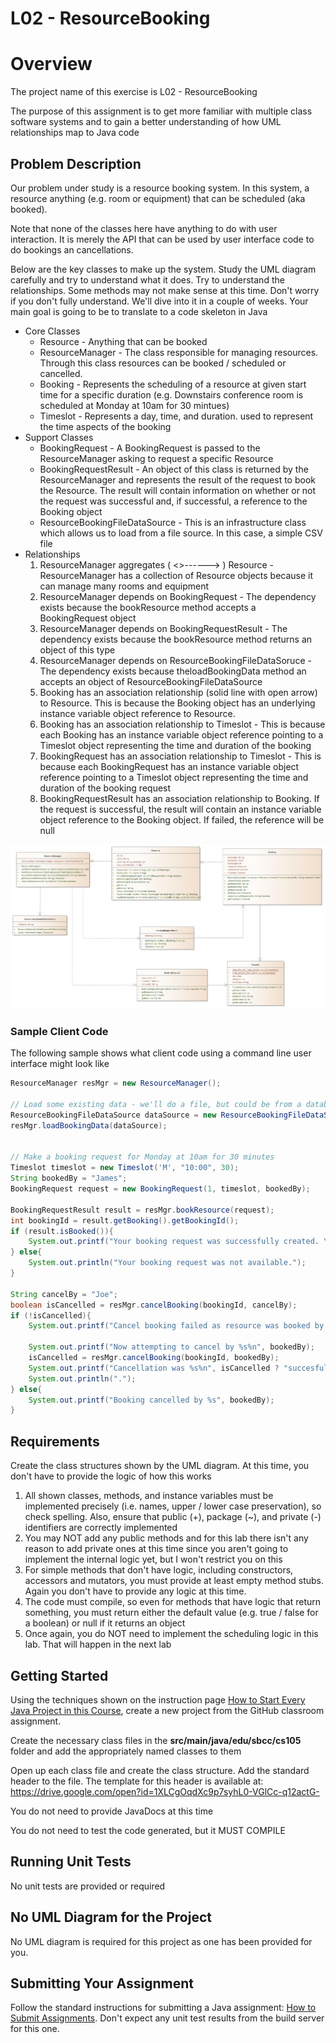 # L02 - ResourceBooking

# Overview

The project name of this exercise is L02 - ResourceBooking

The purpose of this assignment is to get more familiar with multiple class software systems and to gain a better understanding of how UML relationships map to Java code

## Problem Description

Our problem under study is a resource booking system. In this system, a resource anything (e.g. room or equipment) that can be scheduled (aka booked).  

Note that none of the classes here have anything to do with user interaction. It is merely the API that can be used by user interface code to do bookings an cancellations.

Below are the key classes to make up the system.  Study the UML diagram carefully and try to understand what it does. Try to understand the relationships. Some methods may not make sense at this time. Don't worry if you don't fully understand. We'll dive into it in  a couple of weeks.  Your main goal is going to be to translate to a code skeleton in Java

- Core Classes
  - Resource - Anything that can be booked
  - ResourceManager - The class responsible for managing resources. Through this class resources can be booked / scheduled or cancelled. 
  - Booking - Represents the scheduling of a resource at given start time for a specific duration (e.g. Downstairs conference room is scheduled at Monday at 10am for 30 mintues)
  - Timeslot - Represents a day, time, and duration. used to represent the time aspects of the booking
- Support Classes
  - BookingRequest - A BookingRequest is passed to the ResourceManager asking to request a specific Resource 
  - BookingRequestResult - An object of this class is returned by the ResourceManager and represents the result of the request to book the Resource. The result will contain information on whether or not the request was successful and, if successful, a reference to the Booking object
  - ResourceBookingFileDataSource - This is an infrastructure class which allows us to load from a file source. In this case, a simple CSV file
- Relationships
  1. ResourceManager aggregates ( <>------> ) Resource - ResourceManager has a collection of Resource objects because it can manage many rooms and equipment
  2. ResourceManager depends on BookingRequest - The dependency exists because the  bookResource method accepts a BookingRequest object
  3. ResourceManager depends on BookingRequestResult - The dependency exists because the  bookResource method returns an object of this type
  4. ResourceManager depends on ResourceBookingFileDataSoruce -  The dependency exists because theloadBookingData method an accepts an object of ResourceBookingFileDataSource 
  5. Booking has an association relationship (solid line with open arrow)  to Resource. This is because the Booking object has an underlying instance variable object reference to Resource.
  6. Booking has an association relationship to Timeslot - This is because each Booking has an instance variable object reference pointing to a Timeslot object representing the time and duration of the booking
  7. BookingRequest has an association relationship to Timeslot - This is because each BookingRequest has an instance variable object reference pointing to a Timeslot object representing the time and duration of the booking request
  8. BookingRequestResult has an association relationship to Booking. If the request is successful, the result will contain an instance variable object reference to the Booking object. If failed, the reference will be null



![Resource Booker Class Diagram](images/ResourceBooking.png)

### Sample Client Code

The following sample shows what client code using a command line user interface might look like

```Java
ResourceManager resMgr = new ResourceManager();

// Load some existing data - we'll do a file, but could be from a database.
ResourceBookingFileDataSource dataSource = new ResourceBookingFileDataSource("BookingData.csv");
resMgr.loadBookingData(dataSource);


// Make a booking request for Monday at 10am for 30 minutes
Timeslot timeslot = new Timeslot('M', "10:00", 30);
String bookedBy = "James";
BookingRequest request = new BookingRequest(1, timeslot, bookedBy);

BookingRequestResult result = resMgr.bookResource(request);
int bookingId = result.getBooking().getBookingId();
if (result.isBooked()){
    System.out.printf("Your booking request was successfully created. Your booking ID is %d%n", bookingId);
} else{
    System.out.println("Your booking request was not available.");			
}

String cancelBy = "Joe";
boolean isCancelled = resMgr.cancelBooking(bookingId, cancelBy);
if (!isCancelled){
    System.out.printf("Cancel booking failed as resource was booked by %s, not %s%n", result.getBooking().getBookedBy(), cancelBy);

    System.out.printf("Now attempting to cancel by %s%n", bookedBy);
    isCancelled = resMgr.cancelBooking(bookingId, bookedBy);
    System.out.printf("Cancellation was %s%n", isCancelled ? "succesful" : "not successful");
    System.out.println(".");
} else{
    System.out.printf("Booking cancelled by %s", bookedBy);
}

```



## Requirements

Create the class structures shown by the UML diagram. At this time, you don't have to provide the logic of how this works

1. All shown classes, methods, and instance variables must be implemented precisely (i.e. names, upper / lower case preservation), so check spelling. Also, ensure that public (+), package (~), and private (-) identifiers are correctly implemented
2. You may NOT add any public methods and for this lab there isn't any reason to add private ones at this time since you aren't going to implement the internal logic yet, but I won't restrict you on this
3. For simple methods that don't have logic, including constructors, accessors and mutators, you must provide at least empty method stubs. Again you don't have to provide any logic at this time.
4. The code must compile, so even for methods that have logic that return something, you must return either the default value (e.g. true / false for a boolean) or null if it returns an object
5. Once again, you do NOT need to implement the scheduling logic in this lab. That will happen in the next lab

## Getting Started

Using the techniques shown on the instruction page [How to Start Every Java Project in this Course](https://canvas.sbcc.edu/courses/25771/modules/items/760779), create a new project from the GitHub classroom assignment.

Create the necessary class files in the **src/main/java/edu/sbcc/cs105** folder and add the appropriately named classes to them

Open up each class file and create the class structure. Add the standard header to the file.  The template for this header is available at: https://drive.google.com/open?id=1XLCgOqdXc9p7syhL0-VGlCc-q12actG-

You do not need to provide JavaDocs at this time  

You do not need to test the code generated, but it MUST COMPILE

## Running Unit Tests

No unit tests are provided or required

## No UML Diagram for the Project

No UML diagram is required for this project as one has been provided for you.

## Submitting Your Assignment

Follow the standard instructions for submitting a Java assignment: [How to Submit Assignments](https://canvas.sbcc.edu/courses/25771/pages/how-to-submit-assignments-new?module_item_id=761292). Don't expect any unit test results from the build server for this one.
